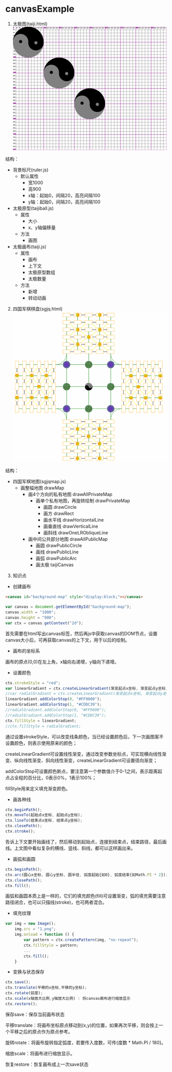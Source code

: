 # canvasExample

1. 太极图(taiji.html)
![太极图](./taiji.gif)

结构：

* 背景标尺(ruler.js)
    * 默认属性
        * 宽1000
        * 高900
        * x轴：起始0，间隔20，高亮间隔100
        * y轴：起始0，间隔20，高亮间隔100
* 太极原型(taijiball.js)
    * 属性
        * 大小
        * x、y轴偏移量
    * 方法
        * 画图
* 太极画布(taiji.js)
    * 属性
        * 画布
        * 上下文
        * 太极原型数组
        * 太极数量
    * 方法
        * 新增
        * 转动动画


2. 四国军棋棋盘(sgjq.html)
![四国军棋棋盘](./sgjq.gif)

结构：

* 四国军棋地图(sgjqmap.js)
    * 画整幅地图 drawMap
        * 画4个方向的私有地图 drawAllPrivateMap
            * 画单个私有地图，再旋转绘制 drawPrivateMap
                * 画圆 drawCircle
                * 画方 drawRect
                * 画水平线 drawHorizontalLine
                * 画垂直线 drawVerticalLine
                * 画斜线 drawOneLRObliqueLine
        * 画中间公共部分地图 drawAllPublicMap
            * 画圆 drawPublicCircle
            * 画线 drawPublicLine
            * 画弧 drawPublicArc
            * 画太极 taijiCanvas

3. 知识点

* 创建画布
```html
<canvas id="background-map" style="display:block;"></canvas>
```
```js
var canvas = document.getElementById("background-map");
canvas.width = "1000";
canvas.height = "900";
var ctx = canvas.getContext("2d");
```
首先需要在html写出canvas标签，然后再js中获取canvas的DOM节点，设置canvas大小后，可再获取canvas的上下文，用于以后的绘制。

* 画布的坐标系

画布的原点(0,0)在左上角，x轴向右递增，y轴向下递增。

* 设置颜色
```js
ctx.strokeStyle = "red";
var linearGradient = ctx.createLinearGradient(渐变起点x坐标, 渐变起点y坐标, 渐变结束点x坐标, 渐变结束点y坐标);
//var radialGradient = ctx.createLinearGradient(渐变起点x坐标, 渐变起点y坐标, 渐变起点半径, 渐变结束点x坐标, 渐变结束点y坐标, 渐变结束点半径);
linearGradient.addColorStop(0, "#FF9800");
linearGradient.addColorStop(1, "#CDDC39");
//radialGradient.addColorStop(0, "#FF9800");
//radialGradient.addColorStop(1, "#CDDC39");
ctx.fillStyle = linearGradient;
//ctx.fillStyle = radialGradient;
```
通过设置strokeStyle，可以改变线条颜色，当已经设置颜色后，下一次画图案不设置颜色，则表示使用原来的颜色；

createLinearGradient可设置线性渐变，通过改变参数坐标点，可实现横向线性渐变、纵向线性渐变、斜向线性渐变，createLinearGradient可设置径向渐变；

addColorStop可设置颜色断点，要注意第一个参数值介于0-1之间，表示距离起点占全程的百分比，0表示0%，1表示100%；

fillStyle用来定义填充渐变颜色。

* 画各种线
```js
ctx.beginPath();
ctx.moveTo(起始点x坐标, 起始点y坐标);
ctx.lineTo(结束点x坐标, 结束点y坐标);
ctx.closePath();
ctx.stroke();
```
告诉上下文要开始画线了，然后移动到起始点，连接到结束点，结束路径，最后画线。上文图中看似复杂的横线、竖线、斜线，都可以这样画出来。

* 画弧和画圆
```js
ctx.beginPath();
ctx.arc(圆心x坐标, 圆心y坐标, 圆半径, 弧度起始{如0}, 弧度结束{如Math.PI * 2});
ctx.closePath();
ctx.fill();
```
画弧和画圆本质上是一样的，它们的填充颜色(fill)可设置渐变，弧的填充需要注意路径闭合，也可以只描线(stroke)，也可两者混合。

* 填充纹理
```js
var img = new Image();
    img.src = "1.png";
    img.onload = function () {
        var pattern = ctx.createPattern(img, "no-repeat");
        ctx.fillStyle = pattern;
        ...
        ctx.fill();
    }
```

* 变换与状态保存
```js
ctx.save();
ctx.translate(平移的x坐标,平移的y坐标);
ctx.rotate(弧度);
ctx.scale(x轴放大比例,y轴放大比例) : 将canvas画布进行缩放显示
ctx.restore();
```
保存save：保存当前画布状态

平移translate：将画布坐标原点移动到(x,y)的位置，如果再次平移，则会按上一个平移之后的原点作为原点参考。

旋转rotate：将画布旋转指定弧度，若要传入度数，可传{度数 * Math.PI / 180}。

缩放scale：将画布进行缩放显示。

恢复restore：恢复画布成上一次save状态


